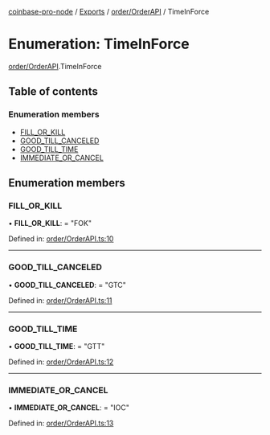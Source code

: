 [coinbase-pro-node](../../README.md) / [Exports](../../modules.md) / [order/OrderAPI](../../modules/order_orderapi.md) / TimeInForce

# Enumeration: TimeInForce

[order/OrderAPI](../../modules/order_orderapi.md).TimeInForce

## Table of contents

### Enumeration members

- [FILL_OR_KILL](orderapi.timeinforce.md#fill_or_kill)
- [GOOD_TILL_CANCELED](orderapi.timeinforce.md#good_till_canceled)
- [GOOD_TILL_TIME](orderapi.timeinforce.md#good_till_time)
- [IMMEDIATE_OR_CANCEL](orderapi.timeinforce.md#immediate_or_cancel)

## Enumeration members

### FILL_OR_KILL

• **FILL_OR_KILL**: = "FOK"

Defined in: [order/OrderAPI.ts:10](https://github.com/bennycode/coinbase-pro-node/blob/bf1bcdd/src/order/OrderAPI.ts#L10)

---

### GOOD_TILL_CANCELED

• **GOOD_TILL_CANCELED**: = "GTC"

Defined in: [order/OrderAPI.ts:11](https://github.com/bennycode/coinbase-pro-node/blob/bf1bcdd/src/order/OrderAPI.ts#L11)

---

### GOOD_TILL_TIME

• **GOOD_TILL_TIME**: = "GTT"

Defined in: [order/OrderAPI.ts:12](https://github.com/bennycode/coinbase-pro-node/blob/bf1bcdd/src/order/OrderAPI.ts#L12)

---

### IMMEDIATE_OR_CANCEL

• **IMMEDIATE_OR_CANCEL**: = "IOC"

Defined in: [order/OrderAPI.ts:13](https://github.com/bennycode/coinbase-pro-node/blob/bf1bcdd/src/order/OrderAPI.ts#L13)
